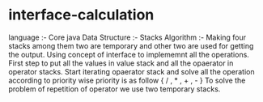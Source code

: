# interface-calculation
language :- Core java
Data Structure :- Stacks
Algorithm :- Making four stacks among them two are temporary and other two are used  for getting the output.
             Using concept of interface to implememnt all the operations.
             First step to put all the values in value stack and all the opaerator in operator stacks.
             Start iterating opaerator stack and solve all the operation according to priority wise
             priority is as follow { / , * , + , - }
             To solve the problem of repetition of operator we use two temporary stacks.
             
             

